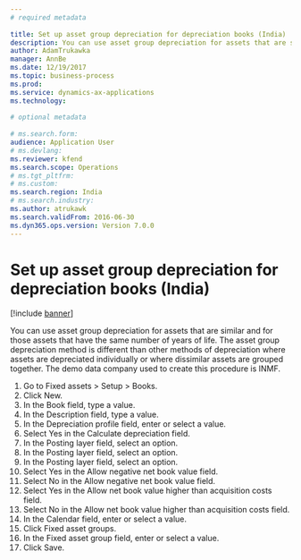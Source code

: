 ```yaml
--- 
# required metadata 
 
title: Set up asset group depreciation for depreciation books (India)
description: You can use asset group depreciation for assets that are similar and for those assets that have the same number of years of life. 
author: AdamTrukawka
manager: AnnBe 
ms.date: 12/19/2017
ms.topic: business-process 
ms.prod:  
ms.service: dynamics-ax-applications 
ms.technology:  
 
# optional metadata 
 
# ms.search.form:   
audience: Application User 
# ms.devlang:  
ms.reviewer: kfend
ms.search.scope: Operations 
# ms.tgt_pltfrm:  
# ms.custom:  
ms.search.region: India
# ms.search.industry: 
ms.author: atrukawk
ms.search.validFrom: 2016-06-30 
ms.dyn365.ops.version: Version 7.0.0 
---
```

# Set up asset group depreciation for depreciation books (India)

[!include [banner](../../includes/banner.md)]

You can use asset group depreciation for assets that are similar and for those assets that have the same number of years of life. The asset group depreciation method is different than other methods of depreciation where assets are depreciated individually or where dissimilar assets are grouped together. The demo data company used to create this procedure is INMF.

1. Go to Fixed assets > Setup > Books.
2. Click New.
3. In the Book field, type a value.
4. In the Description field, type a value.
5. In the Depreciation profile field, enter or select a value.
6. Select Yes in the Calculate depreciation field.
7. In the Posting layer field, select an option.
8. In the Posting layer field, select an option.
9. In the Posting layer field, select an option.
10. Select Yes in the Allow negative net book value field.
11. Select No in the Allow negative net book value field.
12. Select Yes in the Allow net book value higher than acquisition costs field.
13. Select No in the Allow net book value higher than acquisition costs field.
14. In the Calendar field, enter or select a value.
15. Click Fixed asset groups.
16. In the Fixed asset group field, enter or select a value.
17. Click Save.

